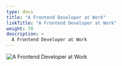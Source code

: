 ```yaml
---
type: docs
title: "A Frontend Developer at Work"
linkTitle: "A Frontend Developer at Work"
weight: 78
description: >
  A Frontend Developer at Work
---
```


![A Frontend Developer at Work](/images/bootcamp-slides/microservices-bootcamp/Slide78.PNG)
